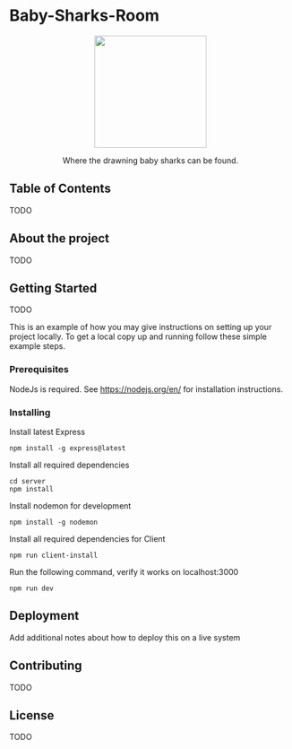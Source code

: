 # Baby-Sharks-Room
<p align="center">
  <img src="https://lh3.googleusercontent.com/proxy/jEiVv9F2ga_Tcu2pLyczTFGaJbgmLxbkRGwNRB_v9ZZ7170mW3vJUqUDWnu2XPmU6rzw3tj9E3uQlXa2wSnGA7S2t1vnzb4FJI7YLDikYFFa5jfqvOCboxFB2BN8yrLeaVAoXytx4RTBY_ano6x6PnvjmvPHUR76" width="200" height=200" />
  <p align="center">Where the drawning baby sharks can be found.</p>
</p>


## Table of Contents

TODO

## About the project

TODO

## Getting Started

TODO

This is an example of how you may give instructions on setting up your project locally.
To get a local copy up and running follow these simple example steps.

### Prerequisites

NodeJs is required. See https://nodejs.org/en/ for installation instructions.

### Installing
Install latest Express
```
npm install -g express@latest
```

Install all required dependencies

```
cd server
npm install
```

Install nodemon for development

```
npm install -g nodemon
```
Install all required dependencies for Client

```
npm run client-install
```

Run the following command, verify it works on localhost:3000
```
npm run dev
```

## Deployment

Add additional notes about how to deploy this on a live system

## Contributing

TODO

## License

TODO
